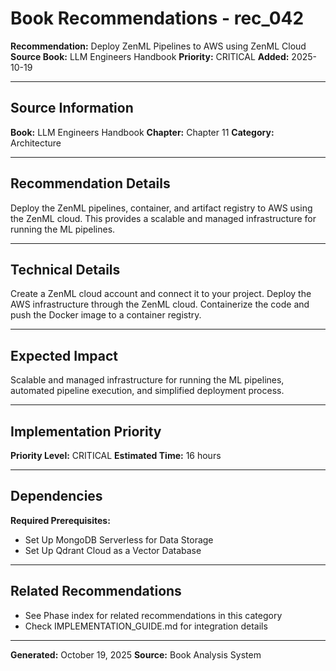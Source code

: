 # Book Recommendations - rec_042

**Recommendation:** Deploy ZenML Pipelines to AWS using ZenML Cloud
**Source Book:** LLM Engineers Handbook
**Priority:** CRITICAL
**Added:** 2025-10-19

---

## Source Information

**Book:** LLM Engineers Handbook
**Chapter:** Chapter 11
**Category:** Architecture

---

## Recommendation Details

Deploy the ZenML pipelines, container, and artifact registry to AWS using the ZenML cloud. This provides a scalable and managed infrastructure for running the ML pipelines.

---

## Technical Details

Create a ZenML cloud account and connect it to your project. Deploy the AWS infrastructure through the ZenML cloud. Containerize the code and push the Docker image to a container registry.

---

## Expected Impact

Scalable and managed infrastructure for running the ML pipelines, automated pipeline execution, and simplified deployment process.

---

## Implementation Priority

**Priority Level:** CRITICAL
**Estimated Time:** 16 hours

---

## Dependencies

**Required Prerequisites:**

- Set Up MongoDB Serverless for Data Storage
- Set Up Qdrant Cloud as a Vector Database


---

## Related Recommendations

- See Phase index for related recommendations in this category
- Check IMPLEMENTATION_GUIDE.md for integration details

---

**Generated:** October 19, 2025
**Source:** Book Analysis System
